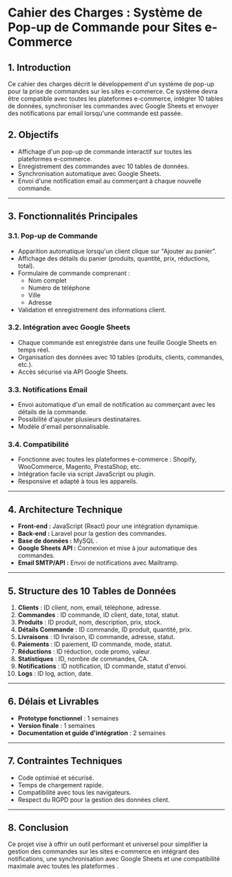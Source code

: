﻿# Cahier des Charges : Système de Pop-up de Commande pour Sites e-Commerce

## 1. Introduction
Ce cahier des charges décrit le développement d'un système de pop-up pour la prise de commandes sur les sites e-commerce. Ce système devra être compatible avec toutes les plateformes e-commerce, intégrer 10 tables de données, synchroniser les commandes avec Google Sheets et envoyer des notifications par email lorsqu'une commande est passée.



## 2. Objectifs
- Affichage d'un pop-up de commande interactif sur toutes les plateformes e-commerce.
- Enregistrement des commandes avec 10 tables de données.
- Synchronisation automatique avec Google Sheets.
- Envoi d'une notification email au commerçant à chaque nouvelle commande.

---

## 3. Fonctionnalités Principales

### 3.1. Pop-up de Commande
- Apparition automatique lorsqu'un client clique sur "Ajouter au panier".
- Affichage des détails du panier (produits, quantité, prix, réductions, total).
- Formulaire de commande comprenant :
  - Nom complet
  - Numéro de téléphone
  - Ville
  - Adresse
- Validation et enregistrement des informations client.

### 3.2. Intégration avec Google Sheets
- Chaque commande est enregistrée dans une feuille Google Sheets en temps réel.
- Organisation des données avec 10 tables (produits, clients, commandes, etc.).
- Accès sécurisé via API Google Sheets.

### 3.3. Notifications Email
- Envoi automatique d'un email de notification au commerçant avec les détails de la commande.
- Possibilité d'ajouter plusieurs destinataires.
- Modèle d'email personnalisable.

### 3.4. Compatibilité
- Fonctionne avec toutes les plateformes e-commerce : Shopify, WooCommerce, Magento, PrestaShop, etc.
- Intégration facile via script JavaScript ou plugin.
- Responsive et adapté à tous les appareils.

---

## 4. Architecture Technique
- **Front-end :** JavaScript (React) pour une intégration dynamique.
- **Back-end :** Laravel pour la gestion des commandes.
- **Base de données :** MySQL .
- **Google Sheets API :** Connexion et mise à jour automatique des commandes.
- **Email SMTP/API :** Envoi de notifications avec Mailtramp.

---

## 5. Structure des 10 Tables de Données
1. **Clients** : ID client, nom, email, téléphone, adresse.
2. **Commandes** : ID commande, ID client, date, total, statut.
3. **Produits** : ID produit, nom, description, prix, stock.
4. **Détails Commande** : ID commande, ID produit, quantité, prix.
5. **Livraisons** : ID livraison, ID commande, adresse, statut.
6. **Paiements** : ID paiement, ID commande, mode, statut.
7. **Réductions** : ID réduction, code promo, valeur.
8. **Statistiques** : ID, nombre de commandes, CA.
9. **Notifications** : ID notification, ID commande, statut d'envoi.
10. **Logs** : ID log, action, date.

---

## 6. Délais et Livrables
- **Prototype fonctionnel** : 1 semaines
- **Version finale** : 1 semaines
- **Documentation et guide d'intégration** : 2 semaines

---

## 7. Contraintes Techniques
- Code optimisé et sécurisé.
- Temps de chargement rapide.
- Compatibilité avec tous les navigateurs.
- Respect du RGPD pour la gestion des données client.

---

## 8. Conclusion
Ce projet vise à offrir un outil performant et universel pour simplifier la gestion des commandes sur les sites e-commerce en intégrant des notifications, une synchronisation avec Google Sheets et une compatibilité maximale avec toutes les plateformes     .

